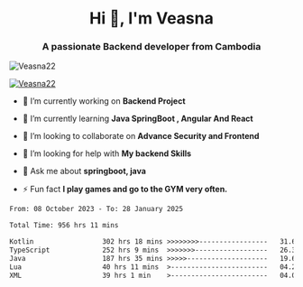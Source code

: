 <h1 align="center">Hi 👋, I'm Veasna</h1>
<h3 align="center">A passionate Backend developer from Cambodia</h3>

<p align="left"> <img src="https://komarev.com/ghpvc/?username=Veasna22&label=Profile%20views&color=0e75b6&style=flat" alt="Veasna22" /> </p>

<p align="left"> <a href="https://github.com/ryo-ma/github-profile-trophy"><img src="https://github-profile-trophy.vercel.app/?username=veasna22&theme=dracula" alt="Veasna22" /></a> </p>

- 🔭 I’m currently working on **Backend Project**

- 🌱 I’m currently learning **Java SpringBoot , Angular And React**

- 👯 I’m looking to collaborate on **Advance Security and Frontend**

- 🤝 I’m looking for help with **My backend Skills**

- 💬 Ask me about **springboot, java**

- ⚡ Fun fact **I play games and go to the GYM very often.**

<!--START_SECTION:waka-->

```txt
From: 08 October 2023 - To: 28 January 2025

Total Time: 956 hrs 11 mins

Kotlin                 302 hrs 18 mins >>>>>>>>-----------------   31.62 %
TypeScript             252 hrs 9 mins  >>>>>>>------------------   26.37 %
Java                   187 hrs 35 mins >>>>>--------------------   19.62 %
Lua                    40 hrs 11 mins  >------------------------   04.20 %
XML                    39 hrs 1 min    >------------------------   04.08 %
```

<!--END_SECTION:waka-->
